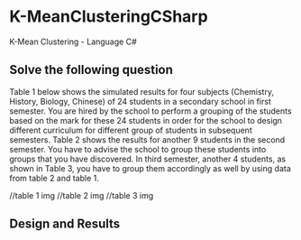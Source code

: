 # K-MeanClusteringCSharp

K-Mean Clustering - Language C#

## Solve the following question

Table 1 below shows the simulated results for four subjects (Chemistry, History, Biology, Chinese) of
24 students in a secondary school in first semester. You are hired by the school to perform a grouping
of the students based on the mark for these 24 students in order for the school to design different
curriculum for different group of students in subsequent semesters. Table 2 shows the results for
another 9 students in the second semester. You have to advise the school to group these students into
groups that you have discovered. In third semester, another 4 students, as shown in Table 3, you have
to group them accordingly as well by using data from table 2 and table 1.

//table 1 img
//table 2 img
//table 3 img

## Design and Results

